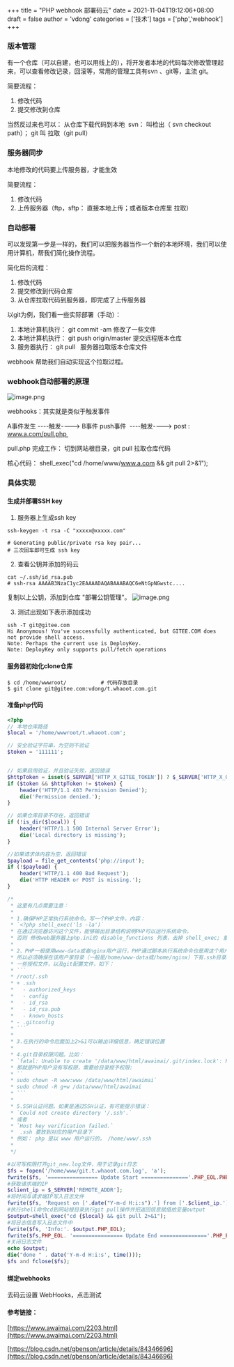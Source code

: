 +++
title = "PHP webhook 部署码云"
date = 2021-11-04T19:12:06+08:00
draft = false
author = 'vdong'
categories = ['技术']
tags = ['php','webhook']
+++

### 版本管理
有一个仓库（可以自建，也可以用线上的），将开发者本地的代码每次修改管理起来，可以查看修改记录，回滚等，常用的管理工具有svn 、git等，主流 git。


简要流程：

1. 修改代码
1. 提交修改到仓库

当然反过来也可以： 从仓库下载代码到本地  svn： 叫检出（ svn checkout path）； git 叫 拉取（git pull）

### 服务器同步
本地修改的代码要上传服务器，才能生效

简要流程：

1. 修改代码
1. 上传服务器（ftp，sftp： 直接本地上传；或者版本仓库里 拉取）


### 自动部署
可以发现第一步是一样的，我们可以把服务器当作一个新的本地环境，我们可以使用计算机，帮我们简化操作流程。

简化后的流程：

1. 修改代码
1. 提交修改到代码仓库
1. 从仓库拉取代码到服务器，即完成了上传服务器


以git为例，我们看一些实际部署（手动）：

1. 本地计算机执行： git commit -am 修改了一些文件
1. 本地计算机执行： git push origin/master 提交远程版本仓库
1. 服务器执行： git pull   服务器拉取版本仓库文件



webhook 帮助我们自动实现这个拉取过程。


### webhook自动部署的原理
![image.png](/imgs/1569555266752-382fa00b-2f12-4b46-b344-7c97742885b5.png)


webhooks：其实就是类似于触发事件


A事件发生 ----触发----> B事件
push事件  ----触发----> post : www.a.com/pull.php 


pull.php 完成工作： 切到网站根目录，git pull 拉取仓库代码


核心代码： shell_exec("cd /home/www/www.a.com && git pull 2>&1");


### 具体实现
#### 生成并部署SSH key

1. 服务器上生成ssh key
```shell
ssh-keygen -t rsa -C "xxxxx@xxxxx.com"  

# Generating public/private rsa key pair...
# 三次回车即可生成 ssh key
```

2. 查看公钥并添加的码云
```shell
cat ~/.ssh/id_rsa.pub
# ssh-rsa AAAAB3NzaC1yc2EAAAADAQABAAABAQC6eNtGpNGwstc....
```
复制以上公钥，添加到仓库 "部署公钥管理"。
![image.png](/imgs/1571716634885-6da18983-92e0-4a7d-b2aa-255889f0e068.png)

3. 测试出现如下表示添加成功

```shell
ssh -T git@gitee.com
Hi Anonymous! You've successfully authenticated, but GITEE.COM does not provide shell access.
Note: Perhaps the current use is DeployKey.
Note: DeployKey only supports pull/fetch operations
```

#### 服务器初始化clone仓库
```shell
$ cd /home/wwwroot/           # 代码存放目录
$ git clone git@gitee.com:vdong/t.whaoot.com.git
```

#### 准备php代码


```php
<?php
// 本地仓库路径
$local = '/home/wwwroot/t.whaoot.com';

// 安全验证字符串，为空则不验证
$token = '111111';


// 如果启用验证，并且验证失败，返回错误
$httpToken = isset($_SERVER['HTTP_X_GITEE_TOKEN']) ? $_SERVER['HTTP_X_GITEE_TOKEN'] : '';
if ($token && $httpToken != $token) {
    header('HTTP/1.1 403 Permission Denied');
    die('Permission denied.');
}

// 如果仓库目录不存在，返回错误
if (!is_dir($local)) {
    header('HTTP/1.1 500 Internal Server Error');
    die('Local directory is missing');
}

//如果请求体内容为空，返回错误
$payload = file_get_contents('php://input');
if (!$payload) {
    header('HTTP/1.1 400 Bad Request');
    die('HTTP HEADER or POST is missing.');
}

/*
 * 这里有几点需要注意：
 *
 * 1.确保PHP正常执行系统命令。写一个PHP文件，内容：
 * `<?php shell_exec('ls -la')`
 * 在通过浏览器访问这个文件，能够输出目录结构说明PHP可以运行系统命令。
 * 否则 修改web服务器上php.ini的 disable_functions 列表，去掉 shell_exec; 重启php-fpm服务
 *
 * 2、PHP一般使用www-data或者nginx用户运行，PHP通过脚本执行系统命令也是用这个用户，
 * 所以必须确保在该用户家目录（一般是/home/www-data或/home/nginx）下有.ssh目录和
 * 一些授权文件，以及git配置文件，如下：
 * ```
 * /root/.ssh
 * + .ssh
 *   - authorized_keys
 *   - config
 *   - id_rsa
 *   - id_rsa.pub
 *   - known_hosts
 * - .gitconfig
 * ```
 *
 * 3.在执行的命令后面加上2>&1可以输出详细信息，确定错误位置
 *
 * 4.git目录权限问题。比如：
 * `fatal: Unable to create '/data/www/html/awaimai/.git/index.lock': Permission denied`
 * 那就是PHP用户没有写权限，需要给目录授予权限:
 * ``
 * sudo chown -R www:www /data/www/html/awaimai`
 * sudo chmod -R g+w /data/www/html/awaimai
 * ```
 *
 * 5.SSH认证问题。如果是通过SSH认证，有可能提示错误：
 * `Could not create directory '/.ssh'.`
 * 或者
 * `Host key verification failed.`
 *  .ssh 要放到对应的用户目录下
 * 例如： php 是以 www 用户运行的， /home/www/.ssh
 *
 */

#以可写权限打开git_new.log文件，用于记录git日志
$fs = fopen('/home/www/git.t.whaoot.com.log', 'a');
fwrite($fs, '================ Update Start ==============='.PHP_EOL.PHP_EOL);
#获取请求端的IP
$client_ip = $_SERVER['REMOTE_ADDR'];
#将时间与请求端IP写入日志文件
fwrite($fs, 'Request on ['.date("Y-m-d H:i:s").'] from ['.$client_ip.']'.PHP_EOL);
#执行shell命令cd到网站根目录执行git pull操作并把返回信息赋值给变量output
$output=shell_exec("cd {$local} && git pull 2>&1");
#将日志信息写入日志文件中
fwrite($fs, 'Info:'. $output.PHP_EOL);
fwrite($fs,PHP_EOL. '================ Update End ==============='.PHP_EOL.PHP_EOL);
#关闭日志文件
echo $output;
die("done " . date('Y-m-d H:i:s', time()));
$fs and fclose($fs);
```
#### 绑定webhooks
去码云设置 WebHooks，点击测试


#### 参考链接：
[https://www.awaimai.com/2203.html](https://www.awaimai.com/2203.html)

[https://blog.csdn.net/gbenson/article/details/84346696](https://blog.csdn.net/gbenson/article/details/84346696)
